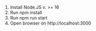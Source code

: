 1) Install Node.JS v. >= 16
2) Run npm install
3) Run npm run start
4) Open browser on http://localhost:3000
